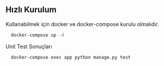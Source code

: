 ## Hızlı Kurulum

Kullanabilmek için docker ve docker-compose kurulu olmalıdır.

```bash
  docker-compose up -d
```

Unit Test Sonuçları

```bash
  docker-compose exec app python manage.py test
```

